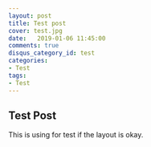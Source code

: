 ```yaml
---
layout: post
title: Test post
cover: test.jpg
date:   2019-01-06 11:45:00
comments: true
disqus_category_id: test
categories: 
- Test
tags:
- Test
---
```


## Test Post

This is using for test if the layout is okay.
